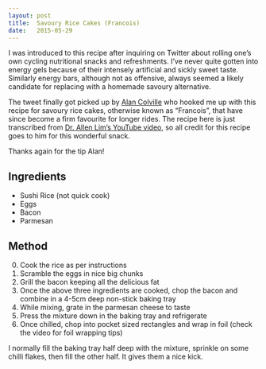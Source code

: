 ```yaml
---
layout: post
title:  Savoury Rice Cakes (Francois)
date:   2015-05-29
---
```


I was introduced to this recipe after inquiring on Twitter about rolling one’s own cycling nutritional snacks and refreshments. I’ve never quite gotten into energy gels because of their intensely artificial and sickly sweet taste. Similarly energy bars, although not as offensive, always seemed a likely candidate for replacing with a homemade savoury alternative.

The tweet finally got picked up by [Alan Colville](http://half-arsedracer.com) who hooked me up with this recipe for savoury rice cakes, otherwise known as “Francois”, that have since become a firm favourite for longer rides. The recipe here is just transcribed from [Dr. Allen Lim’s YouTube video](https://www.youtube.com/watch?v=5UiuqIWGe_s), so all credit for this recipe goes to him for this wonderful snack.

Thanks again for the tip Alan!

## Ingredients

* Sushi Rice (not quick cook)
* Eggs
* Bacon
* Parmesan

## Method

0. Cook the rice as per instructions
0. Scramble the eggs in nice big chunks
0. Grill the bacon keeping all the delicious fat
0. Once the above three ingredients are cooked, chop the bacon and combine in a 4-5cm deep non-stick baking tray
0. While mixing, grate in the parmesan cheese to taste
0. Press the mixture down in the baking tray and refrigerate
0. Once chilled, chop into pocket sized rectangles and wrap in foil (check the video for foil wrapping tips)

I normally fill the baking tray half deep with the mixture, sprinkle on some chilli flakes, then fill the other half. It gives them a nice kick.
